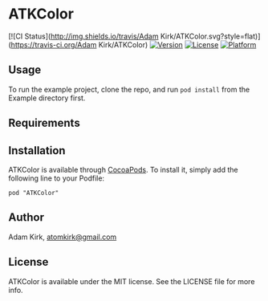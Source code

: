 # ATKColor

[![CI Status](http://img.shields.io/travis/Adam Kirk/ATKColor.svg?style=flat)](https://travis-ci.org/Adam Kirk/ATKColor)
[![Version](https://img.shields.io/cocoapods/v/ATKColor.svg?style=flat)](http://cocoadocs.org/docsets/ATKColor)
[![License](https://img.shields.io/cocoapods/l/ATKColor.svg?style=flat)](http://cocoadocs.org/docsets/ATKColor)
[![Platform](https://img.shields.io/cocoapods/p/ATKColor.svg?style=flat)](http://cocoadocs.org/docsets/ATKColor)

## Usage

To run the example project, clone the repo, and run `pod install` from the Example directory first.

## Requirements

## Installation

ATKColor is available through [CocoaPods](http://cocoapods.org). To install
it, simply add the following line to your Podfile:

    pod "ATKColor"

## Author

Adam Kirk, atomkirk@gmail.com

## License

ATKColor is available under the MIT license. See the LICENSE file for more info.

